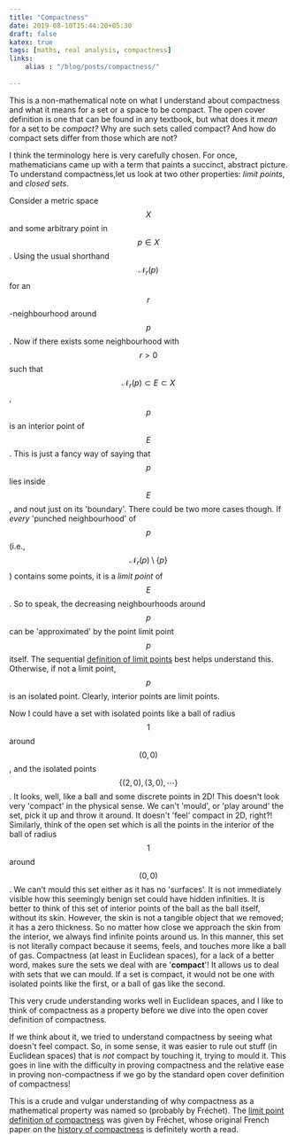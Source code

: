 ```yaml
---
title: "Compactness"
date: 2019-08-10T15:44:20+05:30
draft: false
katex: true
tags: [maths, real analysis, compactness]
links:
    alias : "/blog/posts/compactness/"
    
---
```


This is a non-mathematical note on what I understand about compactness and what it means for a set or a space to be compact. 
The open cover definition is one that can be found in any textbook, but what does it *mean* for a set to be *compact?* Why are such sets called compact? And how do compact sets differ from those which are not?

I think the terminology here is very carefully chosen. For once, mathematicians came up with a term that paints a succinct, abstract picture. To understand compactness,let us look at two other  properties: *limit points*, and *closed sets*.

Consider a metric space $$X$$ and some arbitrary point in $$p\in X$$. Using the usual shorthand 
$$\mathcal{N}_r(p)$$ for an $$r$$-neighbourhood around $$p$$. Now if there exists some neighbourhood with $$r>0$$ such that $$\mathcal{N}_r(p)\subset E\subset X$$, $$p$$ is an interior point of $$E$$. This is just a fancy way of saying that $$p$$ lies inside $$E$$, and nout just on its 'boundary'. There could be two more cases though. If *every* 'punched neighbourhood' of $$p$$ (i.e., $$\mathcal{N}_r(p)\setminus \{p\}$$) contains some points, it is a *limit point* of $$E$$. 
So to speak, the decreasing neighbourhoods around $$p$$ can be 'approximated' by the point limit point $$p$$ itself.
The sequential [definition of limit points](https://en.wikipedia.org/wiki/Limit_point) best helps understand this.
Otherwise, if not a limit point, $$p$$ is an isolated point.
Clearly, interior points are limit points.

Now I could have a set with isolated points like a ball of radius $$1$$ around $$(0,0)$$, and the isolated points $$\{(2,0),(3,0),\cdots\}$$. It looks, well, like a ball and some discrete points in 2D!
This doesn't look very 'compact' in the physical sense. 
We can't 'mould', or 'play around' the set, pick it up and throw it around.
It doesn't 'feel' compact in 2D, right?!
Similarly, think of the open set which is all the points in the interior of the ball of radius $$1$$ around $$(0,0)$$.
We can't mould this set either as it has no 'surfaces'.
It is not immediately visible how this seemingly benign set could have hidden infinities. 
It is better to think of this set of interior points of the ball as the ball itself, without its skin.
However, the skin is not a tangible object that we removed; it has a zero thickness. So no matter how close we approach the skin from the interior, we always find infinite points around us.
In this manner, this set is not literally compact because it seems, feels, and touches more like a ball of gas.
Compactness (at least in Euclidean spaces), for a lack of a better word, makes sure the sets we deal with are '**compact**'!
It allows us to deal with sets that we can mould. 
If a set is compact, it would not be one with isolated points like the first, or a ball of gas like the second.

This very crude understanding works well in Euclidean spaces, and I like to think of compactness as a property before we dive into the open cover definition of compactness.

If we think about it, we tried to understand compactness by seeing what doesn't feel compact.
So, in some sense, it was easier to rule out stuff (in Euclidean spaces) that is *not* compact by touching it, trying to mould it.
This goes in line with the difficulty in proving compactness and the relative ease in proving non-compactness if we go by the standard open cover definition of compactness!

This is a crude and vulgar understanding of why compactness as a mathematical property was named so (probably by Fréchet). 
The [limit point definition of compactness](https://en.wikipedia.org/wiki/Limit_point_compact) was given by Fréchet, whose original French paper on the [history of compactness](https://www.sciencedirect.com/science/article/pii/0315086080900063) is definitely worth a read.
 
